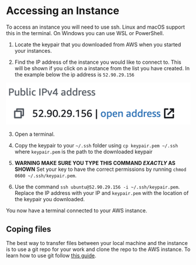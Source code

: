 # Accessing an Instance

To access an instance you will need to use ssh. Linux and macOS support this in the terminal. On Windows you can use WSL or PowerShell.

1. Locate the keypair that you downloaded from AWS when you started your instances.

2. Find the IP address of the instance you would like to connect to. This will be shown if you click on a instance from the list you have created. In the example below the ip address is `52.90.29.156`

![ip address](content/ip-address.png)

3. Open a terminal.

4. Copy the keypair to your `~/.ssh` folder using `cp keypair.pem ~/.ssh` where `keypair.pem` is the path to the downloaded keypair

4. **WARNING MAKE SURE YOU TYPE THIS COMMAND *EXACTLY* AS SHOWN** Set your key to have the correct permissions by running `chmod 0600 ~/.ssh/keypair.pem`. 

5. Use the command `ssh ubuntu@52.90.29.156 -i ~/.ssh/keypair.pem`. Replace the IP address with your IP and `keypair.pem` with the location of the keypair you downloaded.

You now have a terminal connected to your AWS instance.

## Coping files

The best way to transfer files between your local machine and the instance is to use a git repo for your work and clone the repo to the AWS instance. To learn how to use git follow [this guide](https://www.ole.bris.ac.uk/bbcswebdav/users/csxdb/pub/git/index.html).
